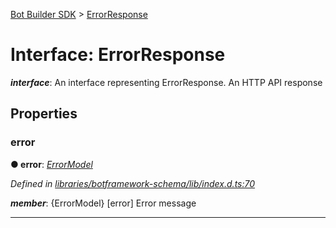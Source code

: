 [Bot Builder SDK](../README.md) > [ErrorResponse](../interfaces/botbuilder.errorresponse.md)



# Interface: ErrorResponse

*__interface__*: An interface representing ErrorResponse. An HTTP API response



## Properties
<a id="error"></a>

###  error

**●  error**:  *[ErrorModel](botbuilder.errormodel.md)* 

*Defined in [libraries/botframework-schema/lib/index.d.ts:70](https://github.com/Microsoft/botbuilder-js/blob/57c9ba8/libraries/botframework-schema/lib/index.d.ts#L70)*


*__member__*: {ErrorModel} [error] Error message





___



